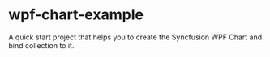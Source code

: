 # wpf-chart-example
A quick start project that helps you to create the Syncfusion WPF Chart and bind collection to it. 
